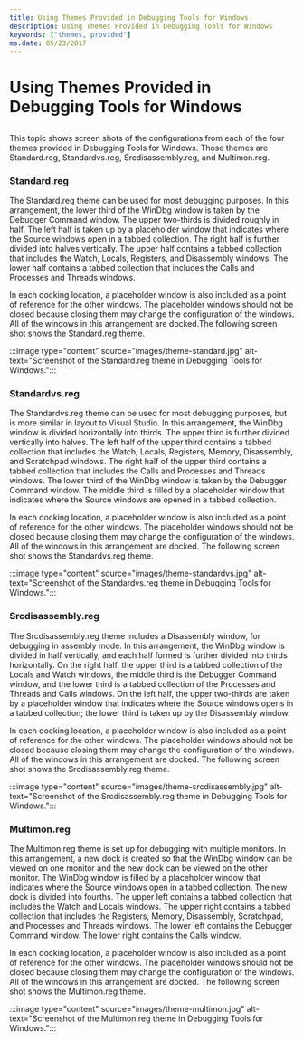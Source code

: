 ```yaml
---
title: Using Themes Provided in Debugging Tools for Windows
description: Using Themes Provided in Debugging Tools for Windows
keywords: ["themes, provided"]
ms.date: 05/23/2017
---
```


# Using Themes Provided in Debugging Tools for Windows


## <span id="ddk_creating_and_opening_a_workspace_dbg"></span><span id="DDK_CREATING_AND_OPENING_A_WORKSPACE_DBG"></span>


This topic shows screen shots of the configurations from each of the four themes provided in Debugging Tools for Windows. Those themes are Standard.reg, Standardvs.reg, Srcdisassembly.reg, and Multimon.reg.

### <span id="standard_reg"></span><span id="STANDARD_REG"></span>Standard.reg

The Standard.reg theme can be used for most debugging purposes. In this arrangement, the lower third of the WinDbg window is taken by the Debugger Command window. The upper two-thirds is divided roughly in half. The left half is taken up by a placeholder window that indicates where the Source windows open in a tabbed collection. The right half is further divided into halves vertically. The upper half contains a tabbed collection that includes the Watch, Locals, Registers, and Disassembly windows. The lower half contains a tabbed collection that includes the Calls and Processes and Threads windows.

In each docking location, a placeholder window is also included as a point of reference for the other windows. The placeholder windows should not be closed because closing them may change the configuration of the windows. All of the windows in this arrangement are docked.The following screen shot shows the Standard.reg theme.

:::image type="content" source="images/theme-standard.jpg" alt-text="Screenshot of the Standard.reg theme in Debugging Tools for Windows.":::

### <span id="standardvs_reg"></span><span id="STANDARDVS_REG"></span>Standardvs.reg

The Standardvs.reg theme can be used for most debugging purposes, but is more similar in layout to Visual Studio. In this arrangement, the WinDbg window is divided horizontally into thirds. The upper third is further divided vertically into halves. The left half of the upper third contains a tabbed collection that includes the Watch, Locals, Registers, Memory, Disassembly, and Scratchpad windows. The right half of the upper third contains a tabbed collection that includes the Calls and Processes and Threads windows. The lower third of the WinDbg window is taken by the Debugger Command window. The middle third is filled by a placeholder window that indicates where the Source windows are opened in a tabbed collection.

In each docking location, a placeholder window is also included as a point of reference for the other windows. The placeholder windows should not be closed because closing them may change the configuration of the windows. All of the windows in this arrangement are docked. The following screen shot shows the Standardvs.reg theme.

:::image type="content" source="images/theme-standardvs.jpg" alt-text="Screenshot of the Standardvs.reg theme in Debugging Tools for Windows.":::

### <span id="srcdisassembly_reg"></span><span id="SRCDISASSEMBLY_REG"></span>Srcdisassembly.reg

The Srcdisassembly.reg theme includes a Disassembly window, for debugging in assembly mode. In this arrangement, the WinDbg window is divided in half vertically, and each half formed is further divided into thirds horizontally. On the right half, the upper third is a tabbed collection of the Locals and Watch windows, the middle third is the Debugger Command window, and the lower third is a tabbed collection of the Processes and Threads and Calls windows. On the left half, the upper two-thirds are taken by a placeholder window that indicates where the Source windows opens in a tabbed collection; the lower third is taken up by the Disassembly window.

In each docking location, a placeholder window is also included as a point of reference for the other windows. The placeholder windows should not be closed because closing them may change the configuration of the windows. All of the windows in this arrangement are docked. The following screen shot shows the Srcdisassembly.reg theme.

:::image type="content" source="images/theme-srcdisassembly.jpg" alt-text="Screenshot of the Srcdisassembly.reg theme in Debugging Tools for Windows.":::

### <span id="multimon_reg"></span><span id="MULTIMON_REG"></span>Multimon.reg

The Multimon.reg theme is set up for debugging with multiple monitors. In this arrangement, a new dock is created so that the WinDbg window can be viewed on one monitor and the new dock can be viewed on the other monitor. The WinDbg window is filled by a placeholder window that indicates where the Source windows open in a tabbed collection. The new dock is divided into fourths. The upper left contains a tabbed collection that includes the Watch and Locals windows. The upper right contains a tabbed collection that includes the Registers, Memory, Disassembly, Scratchpad, and Processes and Threads windows. The lower left contains the Debugger Command window. The lower right contains the Calls window.

In each docking location, a placeholder window is also included as a point of reference for the other windows. The placeholder windows should not be closed because closing them may change the configuration of the windows. All of the windows in this arrangement are docked. The following screen shot shows the Multimon.reg theme.

:::image type="content" source="images/theme-multimon.jpg" alt-text="Screenshot of the Multimon.reg theme in Debugging Tools for Windows.":::

 

 